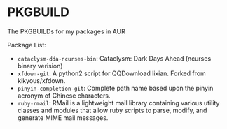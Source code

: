 PKGBUILD
========

The PKGBUILDs for my packages in AUR

Package List:

* `cataclysm-dda-ncurses-bin`: Cataclysm: Dark Days Ahead (ncurses binary verision)
* `xfdown-git`: A python2 script for QQDownload lixian. Forked from kikyous/xfdown.
* `pinyin-completion-git`: Complete path name based upon the pinyin acronym of Chinese characters.
* `ruby-rmail`: RMail is a lightweight mail library containing various utility classes and modules that allow ruby scripts to parse, modify, and generate MIME mail messages.
